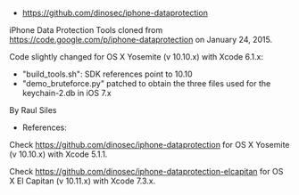 
- https://github.com/dinosec/iphone-dataprotection

iPhone Data Protection Tools cloned from https://code.google.com/p/iphone-dataprotection on January 24, 2015.

Code slightly changed for OS X Yosemite (v 10.10.x) with Xcode 6.1.x:
- "build_tools.sh": SDK references point to 10.10
- "demo_bruteforce.py" patched to obtain the three files used for the keychain-2.db in iOS 7.x

By Raul Siles

- References:

Check https://github.com/dinosec/iphone-dataprotection for OS X Yosemite (v 10.10.x) with Xcode 5.1.1.

Check https://github.com/dinosec/iphone-dataprotection-elcapitan for OS X El Capitan (v 10.11.x) with Xcode 7.3.x.
